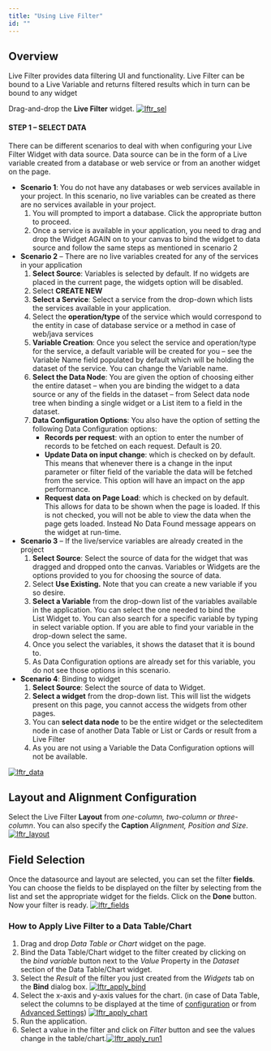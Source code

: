 ```yaml
---
title: "Using Live Filter"
id: ""
---
```


## Overview

Live Filter provides data filtering UI and functionality. Live Filter can be bound to a Live Variable and returns filtered results which in turn can be bound to any widget

Drag-and-drop the **Live Filter** widget. [![lftr_sel](./assets/lftr_sel.png)](./assets/lftr_sel.png)

#### STEP 1 – SELECT DATA

There can be different scenarios to deal with when configuring your Live Filter Widget with data source. Data source can be in the form of a Live variable created from a database or web service or from an another widget on the page.

- **Scenario 1**: You do not have any databases or web services available in your project. In this scenario, no live variables can be created as there are no services available in your project.
    1. You will prompted to import a database. Click the appropriate button to proceed.
    2. Once a service is available in your application, you need to drag and drop the Widget AGAIN on to your canvas to bind the widget to data source and follow the same steps as mentioned in scenario 2
- **Scenario 2** – There are no live variables created for any of the services in your application
    1. **Select Source**: Variables is selected by default. If no widgets are placed in the current page, the widgets option will be disabled.
    2. Select **CREATE NEW**
    3. **Select a Service**: Select a service from the drop-down which lists the services available in your application.
    4. Select the **operation/type** of the service which would correspond to the entity in case of database service or a method in case of web/java services
    5. **Variable Creation**: Once you select the service and operation/type for the service, a default variable will be created for you – see the Variable Name field populated by default which will be holding the dataset of the service. You can change the Variable name.
    6. **Select the Data Node**: You are given the option of choosing either the entire dataset – when you are binding the widget to a data source or any of the fields in the dataset – from Select data node tree when binding a single widget or a List item to a field in the dataset.
    7. **Data Configuration Options**: You also have the option of setting the following Data Configuration options:
        - **Records per request**: with an option to enter the number of records to be fetched on each request. Default is 20.
        - **Update Data on input change**: which is checked on by default. This means that whenever there is a change in the input parameter or filter field of the variable the data will be fetched from the service. This option will have an impact on the app performance.
        - **Request data on Page Load**: which is checked on by default. This allows for data to be shown when the page is loaded. If this is not checked, you will not be able to view the data when the page gets loaded. Instead No Data Found message appears on the widget at run-time.
- **Scenario 3** – If the live/service variables are already created in the project
    1. **Select Source**: Select the source of data for the widget that was dragged and dropped onto the canvas. Variables or Widgets are the options provided to you for choosing the source of data.
    2. Select **Use Existing.** Note that you can create a new variable if you so desire.
    3. **Select a Variable** from the drop-down list of the variables available in the application. You can select the one needed to bind the List Widget to. You can also search for a specific variable by typing in select variable option. If you are able to find your variable in the drop-down select the same.
    4. Once you select the variables, it shows the dataset that it is bound to.
    5. As Data Configuration options are already set for this variable, you do not see those options in this scenario.
- **Scenario 4**: Binding to widget
    1. **Select Source**: Select the source of data to Widget.
    2. **Select a widget** from the drop-down list. This will list the widgets present on this page, you cannot access the widgets from other pages.
    3. You can **select data node** to be the entire widget or the selecteditem node in case of another Data Table or List or Cards or result from a Live Filter
    4. As you are not using a Variable the Data Configuration options will not be available.

[![lftr_data](./assets/lftr_data.png)](./assets/lftr_data.png)

## Layout and Alignment Configuration

Select the Live Filter **Layout** from _one-column, two-column or three-column_. You can also specify the **Caption** _Alignment, Position and Size_. [![lftr_layout](./assets/lftr_layout.png)](./assets/lftr_layout.png)

## Field Selection

Once the datasource and layout are selected, you can set the filter **fields**. You can choose the fields to be displayed on the filter by selecting from the list and set the appropriate widget for the fields. Click on the **Done** button. Now your filter is ready. [![lftr_fields](./assets/lftr_fields.png)](./assets/lftr_fields.png)

### How to Apply Live Filter to a Data Table/Chart

1. Drag and drop _Data Table or Chart_ widget on the page.
2. Bind the Data Table/Chart widget to the filter created by clicking on the _bind variable_ button next to the _Value_ Property in the _Dataset_ section of the Data Table/Chart widget.
3. Select the _Result_ of the filter you just created from the _Widgets_ tab on the **Bind** dialog box. [![lftr_apply_bind](./assets/lftr_apply_bind.png)](./assets/lftr_apply_bind.png)
4. Select the x-axis and y-axis values for the chart. (in case of Data Table, select the columns to be displayed at the time of [configuration](/learn/using-datatable-widget/#fields) or from [Advanced Settings](/learn/howtos-datatable/#intro)) [![lftr_apply_chart](./assets/lftr_apply_chart-1024x576.png)](./assets/lftr_apply_chart.png)
5. Run the application.
6. Select a value in the filter and click on _Filter_ button and see the values change in the table/chart.[![lftr_apply_run1](./assets/lftr_apply_run1-1024x576.png)](./assets/lftr_apply_run1.png)
